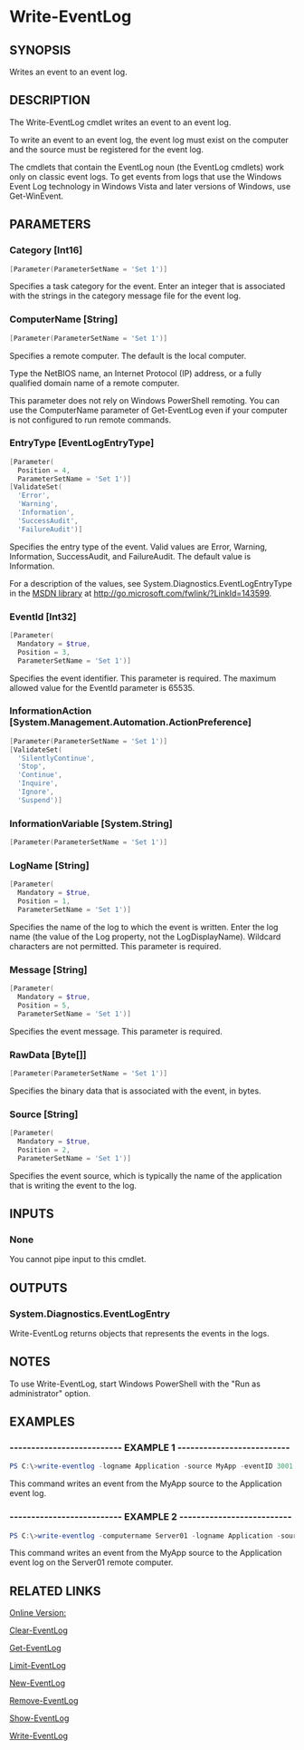 ﻿# Write-EventLog

## SYNOPSIS
Writes an event to an event log.

## DESCRIPTION
The Write-EventLog cmdlet writes an event to an event log.

To write an event to an event log, the event log must exist on the computer and the source must be registered for the event log.

The cmdlets that contain the EventLog noun (the EventLog cmdlets) work only on classic event logs.
To get events from logs that use the Windows Event Log technology in Windows Vista and later versions of Windows, use Get-WinEvent.

## PARAMETERS

### Category [Int16]

```powershell
[Parameter(ParameterSetName = 'Set 1')]
```

Specifies a task category for the event.
Enter an integer that is associated with the strings in the category message file for the event log.


### ComputerName [String]

```powershell
[Parameter(ParameterSetName = 'Set 1')]
```

Specifies a remote computer.
The default is the local computer.

Type the NetBIOS name, an Internet Protocol (IP) address, or a fully qualified domain name of a remote computer.

This parameter does not rely on Windows PowerShell remoting.
You can use the ComputerName parameter of Get-EventLog even if your computer is not configured to run remote commands.


### EntryType [EventLogEntryType]

```powershell
[Parameter(
  Position = 4,
  ParameterSetName = 'Set 1')]
[ValidateSet(
  'Error',
  'Warning',
  'Information',
  'SuccessAudit',
  'FailureAudit')]
```

Specifies the entry type of the event.
Valid values are Error, Warning, Information, SuccessAudit, and FailureAudit.
The default value is Information.

For a description of the values, see System.Diagnostics.EventLogEntryType in the [MSDN library]() at http://go.microsoft.com/fwlink/?LinkId=143599.


### EventId [Int32]

```powershell
[Parameter(
  Mandatory = $true,
  Position = 3,
  ParameterSetName = 'Set 1')]
```

Specifies the event identifier.
This parameter is required.
The maximum allowed value for the EventId parameter is 65535.


### InformationAction [System.Management.Automation.ActionPreference]

```powershell
[Parameter(ParameterSetName = 'Set 1')]
[ValidateSet(
  'SilentlyContinue',
  'Stop',
  'Continue',
  'Inquire',
  'Ignore',
  'Suspend')]
```




### InformationVariable [System.String]

```powershell
[Parameter(ParameterSetName = 'Set 1')]
```




### LogName [String]

```powershell
[Parameter(
  Mandatory = $true,
  Position = 1,
  ParameterSetName = 'Set 1')]
```

Specifies the name of the log to which the event is written.
Enter the log name (the value of the Log property, not the LogDisplayName).
Wildcard characters are not permitted.
This parameter is required.


### Message [String]

```powershell
[Parameter(
  Mandatory = $true,
  Position = 5,
  ParameterSetName = 'Set 1')]
```

Specifies the event message.
This parameter is required.


### RawData [Byte[]]

```powershell
[Parameter(ParameterSetName = 'Set 1')]
```

Specifies the binary data that is associated with the event, in bytes.


### Source [String]

```powershell
[Parameter(
  Mandatory = $true,
  Position = 2,
  ParameterSetName = 'Set 1')]
```

Specifies the event source, which is typically the name of the application that is writing the event to the log.



## INPUTS
### None

You cannot pipe input to this cmdlet.

## OUTPUTS
### System.Diagnostics.EventLogEntry

Write-EventLog returns objects that represents the events in the logs.

## NOTES
To use Write-EventLog, start Windows PowerShell with the "Run as administrator" option.


## EXAMPLES
### -------------------------- EXAMPLE 1 --------------------------

```powershell
PS C:\>write-eventlog -logname Application -source MyApp -eventID 3001 -entrytype Information -message "MyApp added a user-requested feature to the display." -category 1 -rawdata 10,20

```
This command writes an event from the MyApp source to the Application event log.






### -------------------------- EXAMPLE 2 --------------------------

```powershell
PS C:\>write-eventlog -computername Server01 -logname Application -source MyApp -eventID 3001 -message "MyApp added a user-requested feature to the display."

```
This command writes an event from the MyApp source to the Application event log on the Server01 remote computer.







## RELATED LINKS

[Online Version:](http://go.microsoft.com/fwlink/p/?linkid=293931)

[Clear-EventLog]()

[Get-EventLog]()

[Limit-EventLog]()

[New-EventLog]()

[Remove-EventLog]()

[Show-EventLog]()

[Write-EventLog]()

